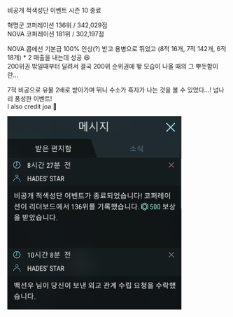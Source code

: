 비공개 적색성단 이벤트 시즌 10 종료  

혁명군 코퍼레이션 136위 / 342,029점  
NOVA 코퍼레이션 181위 / 302,197점  

NOVA 콥에선 기본급 100% 인상(?) 받고 용병으로 뛰었고 (8적 16개, 7적 142개, 6적 18개) * 2 매출을 내는데 성공 :laughing:  
200위권 밖일때부터 달려서 결국 200위 순위권에 뙇 모습이 나올 때의 그 뿌듯함이란...  
 
7적 비공으로 유물 2배로 받아가며 뛰니 수소가 흑자가 나는 것을 볼 수 있었다...! 넘나리 풍성한 이벤트!  
I also credit joa :money_mouth_face:    

![](../assets/20210412_Private_RS_Event_Season_10.png)  
